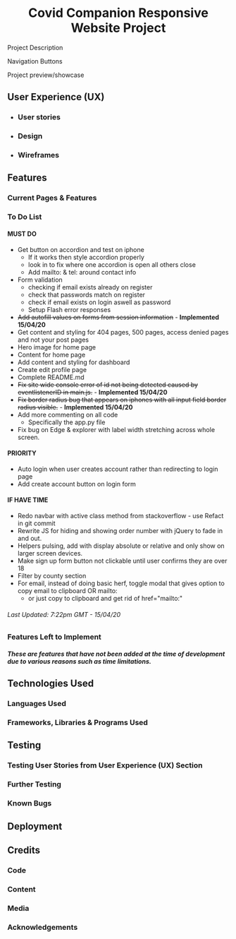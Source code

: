 <h1 align="center">Covid Companion Responsive Website Project</h1>

Project Description

Navigation Buttons

Project preview/showcase

## User Experience (UX)

- ### User stories

- ### Design

* ### Wireframes
    
## Features

### Current Pages & Features

### To Do List
#### MUST DO
- Get button on accordion and test on iphone
	- If it works then style accordion properly
	- look in to fix where one accordion is open all others close
	- Add mailto: & tel: around contact info
- Form validation
	- checking if email exists already on register
	- check that passwords match on register
	- check if email exists on login aswell as password
    - Setup Flash error responses
- ~~Add autofill values on forms from session information~~ - **Implemented 15/04/20**
- Get content and styling for 404 pages, 500 pages, access denied pages and not your post pages
- Hero image for home page
- Content for home page
- Add content and styling for dashboard
- Create edit profile page
- Complete README.md
- ~~Fix site wide console error of id not being detected caused by eventlistenerID in main.js.~~ - **Implemented 15/04/20**
- ~~Fix border radius bug that appears on iphones with all input field border radius visible.~~ - **Implemented 15/04/20**
- Add more commenting on all code
	- Specifically the app.py file
- Fix bug on Edge & explorer with label width stretching across whole screen.

#### PRIORITY
- Auto login when user creates account rather than redirecting to login page
- Add create account button on login form

#### IF HAVE TIME
- Redo navbar with active class method from stackoverflow - use Refact in git commit
- Rewrite JS for hiding and showing order number with jQuery to fade in and out.
- Helpers pulsing, add with display absolute or relative and only show on larger screen devices.
- Make sign up form button not clickable until user confirms they are over 18
- Filter by county section
- For email, instead of doing basic herf, toggle modal that gives option to copy email to clipboard OR mailto:
	- or just copy to clipboard and get rid of href="mailto:"
###### Last Updated: 7:22pm GMT - 15/04/20 

### Features Left to Implement
##### These are features that have not been added at the time of development due to various reasons such as time limitations.

## Technologies Used

### Languages Used

### Frameworks, Libraries & Programs Used

## Testing

### Testing User Stories from User Experience (UX) Section

### Further Testing

### Known Bugs

## Deployment

## Credits

### Code

### Content

### Media

### Acknowledgements
